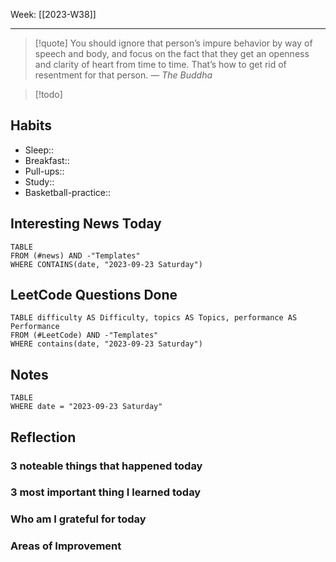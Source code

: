 Week: [[2023-W38]]
- - -
>[!quote]
> You should ignore that person’s impure behavior by way of speech and body, and focus on the fact that they get an openness and clarity of heart from time to time. That’s how to get rid of resentment for that person.
> — <cite>The Buddha</cite>

>[!todo]


## Habits

- Sleep:: 
- Breakfast:: 
- Pull-ups:: 
- Study:: 
- Basketball-practice:: 
## Interesting News Today

```dataview
TABLE 
FROM (#news) AND -"Templates"
WHERE CONTAINS(date, "2023-09-23 Saturday") 
```

## LeetCode Questions Done

```dataview
TABLE difficulty AS Difficulty, topics AS Topics, performance AS Performance
FROM (#LeetCode) AND -"Templates"
WHERE contains(date, "2023-09-23 Saturday") 
```

## Notes

```dataview
TABLE
WHERE date = "2023-09-23 Saturday"
```

## Reflection

### 3 noteable things that happened today

### 3 most important thing I learned today

### Who am I grateful for today

### Areas of Improvement